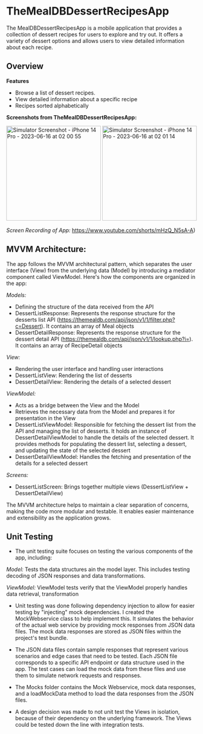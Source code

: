 # TheMealDBDessertRecipesApp
The MealDBDessertRecipesApp is a mobile application that provides a collection of dessert recipes for users to explore and try out. It offers a variety of dessert options and allows users to view detailed information about each recipe.

**Overview**
-----------
**Features**
- Browse a list of dessert recipes.
- View detailed information about a specific recipe
- Recipes sorted alphabetically

**Screenshots from TheMealDBDessertRecipesApp:**

<img src="https://github.com/fatiimajamiil/TheMealDBDessertRecipesApp/assets/113564184/1ba85bc0-bfcd-479f-80ff-30fe908944fc" alt="Simulator Screenshot - iPhone 14 Pro - 2023-06-16 at 02 00 55" width="250" height="auto">
<img src="https://github.com/fatiimajamiil/TheMealDBDessertRecipesApp/assets/113564184/05d21b9a-ea4c-4aef-b666-84856e1086b3" alt="Simulator Screenshot - iPhone 14 Pro - 2023-06-16 at 02 01 14" width="250" height="auto">
<br>

_Screen Recording of App:_ 
https://www.youtube.com/shorts/mHzQ_N5sA-A)

**MVVM Architecture:**
-----------
The app follows the MVVM architectural pattern, which separates the user interface (View) from the underlying data (Model) by introducing a mediator component called ViewModel. Here's how the components are organized in the app:

*Models:*
- Defining the structure of the data received from the API
- DessertListResponse: Represents the response structure for the desserts list API (https://themealdb.com/api/json/v1/1/filter.php?c=Dessert). It contains an array of Meal objects
- DessertDetailResponse: Represents the response structure for the dessert detail API (https://themealdb.com/api/json/v1/1/lookup.php?i=). It contains an array of RecipeDetail objects

*View:*
- Rendering the user interface and handling user interactions
- DessertListView: Rendering the list of desserts
- DessertDetailView: Rendering the details of a selected dessert 

*ViewModel:*
- Acts as a bridge between the View and the Model
- Retrieves the necessary data from the Model and prepares it for presentation in the View
- DessertListViewModel: Responsible for fetching the dessert list from the API and managing the list of desserts. It holds an instance of DessertDetailViewModel to handle the details of the selected dessert. It provides methods for populating the dessert list, selecting a dessert, and updating the state of the selected dessert
- DessertDetailViewModel: Handles the fetching and presentation of the details for a selected dessert

*Screens:*
- DessertListScreen: Brings together multiple views (DessertListView + DessertDetailView)

The MVVM architecture helps to maintain a clear separation of concerns, making the code more modular and testable. It enables easier maintenance and extensibility as the application grows.

**Unit Testing**
-----------

- The unit testing suite focuses on testing the various components of the app, including:

_Model:_ Tests the data structures ain the model layer. This includes testing decoding of JSON responses and data transformations.

_ViewModel:_ ViewModel tests verify that the ViewModel properly handles data retrieval, transformation

- Unit testing was done following dependency injection to allow for easier testing by "injecting" mock dependencies. I created the MockWebservice class to help implement this. It simulates the behavior of the actual web service by providing mock responses from JSON data files. The mock data responses are stored as JSON files within the project's test bundle.

- The JSON data files contain sample responses that represent various scenarios and edge cases that need to be tested. Each JSON file corresponds to a specific API endpoint or data structure used in the app. The test cases can load the mock data from these files and use them to simulate network requests and responses.

- The Mocks folder contains the Mock Webservice, mock data responses, and a loadMockData method to load the data responses from the JSON files.

- A design decision was made to not unit test the Views in isolation, because of their dependency on the underlying framework. The Views could be tested down the line with integration tests. 
